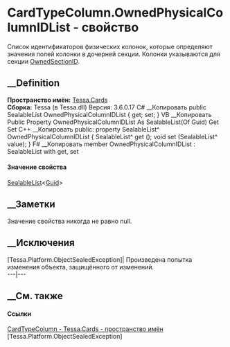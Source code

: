 # CardTypeColumn.OwnedPhysicalColumnIDList - свойство
Список идентификаторов физических колонок, которые определяют значения полей
колонки в дочерней секции. Колонки указываются для секции
[OwnedSectionID](P_Tessa_Cards_CardTypeColumn_OwnedSectionID.htm).
## __Definition
 **Пространство имён:** [Tessa.Cards](N_Tessa_Cards.htm)  
 **Сборка:** Tessa (в Tessa.dll) Версия: 3.6.0.17
C# __Копировать
     public SealableList<Guid> OwnedPhysicalColumnIDList { get; set; }
VB __Копировать
     Public Property OwnedPhysicalColumnIDList As SealableList(Of Guid)
    	Get
    	Set
C++ __Копировать
     public:
    property SealableList<Guid>^ OwnedPhysicalColumnIDList {
    	SealableList<Guid>^ get ();
    	void set (SealableList<Guid>^ value);
    }
F# __Копировать
     member OwnedPhysicalColumnIDList : SealableList<Guid> with get, set
#### Значение свойства
[SealableList](T_Tessa_Platform_Collections_SealableList_1.htm)<[Guid](https://learn.microsoft.com/dotnet/api/system.guid)>
##  __Заметки
Значение свойства никогда не равно null.
## __Исключения
[Tessa.Platform.ObjectSealedException]| Произведена попытка изменения объекта,
защищённого от изменений.  
---|---  
##  __См. также
#### Ссылки
[CardTypeColumn - ](T_Tessa_Cards_CardTypeColumn.htm)
[Tessa.Cards - пространство имён](N_Tessa_Cards.htm)
[Tessa.Platform.ObjectSealedException]
